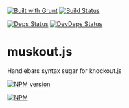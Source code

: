[![Built with Grunt](https://cdn.gruntjs.com/builtwith.png)](http://gruntjs.com/)
[![Build Status](https://drone.io/github.com/sergeyt/muskout.js/status.png)](https://drone.io/github.com/sergeyt/muskout.js/latest)
                                                                                 
[![Deps Status](https://david-dm.org/sergeyt/muskout.js.png)](https://david-dm.org/sergeyt/muskout.js)
[![DevDeps Status](https://david-dm.org/sergeyt/muskout.js/dev-status.png)](https://david-dm.org/sergeyt/muskout.js#info=devDependencies)

# muskout.js

Handlebars syntax sugar for knockout.js

[![NPM version](https://badge.fury.io/js/muskout.js.png)](http://badge.fury.io/js/muskout.js)

[![NPM](https://nodei.co/npm/muskout.js.png?downloads=true&stars=true)](https://nodei.co/npm/muskout.js/)
